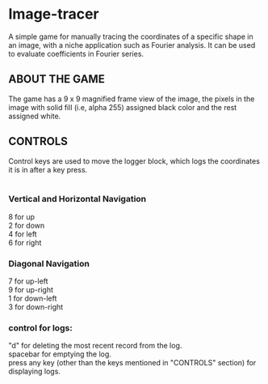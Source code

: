 # Image-tracer
A simple game for manually tracing the coordinates of a specific shape in an image, with a niche application such as Fourier analysis. It can be used to evaluate coefficients in Fourier series.<br/>

## ABOUT THE GAME
The game has a 9 x 9 magnified frame view of the image, the pixels in the image with solid fill (i.e, alpha 255) assigned black color and the rest assigned white.

## CONTROLS
Control keys are used to move the logger block, which logs the coordinates it is in after a key press.<br/><br/>
### Vertical and Horizontal Navigation
8 for up<br/>
2 for down<br/>
4 for left<br/>
6 for right<br/>
### Diagonal Navigation
7 for up-left<br/>
9 for up-right<br/>
1 for down-left<br/>
3 for down-right<br/>


### control for logs:
"d" for deleting the most recent record from the log.<br/>
spacebar for emptying the log.<br/>
press any key (other than the keys mentioned in "CONTROLS" section) for displaying logs.<br/>
